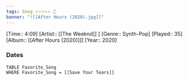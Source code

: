 ```yaml
---
tags: Song ⭐⭐⭐⭐⭐ 💛
banner: "![[After Hours (2020).jpg]]"
---
```

[Time:: 4:09]
[Artist:: [[The Weeknd]] ]
[Genre:: Synth-Pop]
[Played:: 35]
[Album:: [[After Hours (2020)]]]
[Year:: 2020]
### Dates
````dataview
TABLE Favorite_Song
WHERE Favorite_Song = [[Save Your Tears]]
````